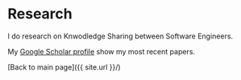 # Research


I do research on Knwodledge Sharing between Software Engineers.

My [Google Scholar profile](https://scholar.google.com.br/citations?user=R7hC3-wAAAAJ) show my most recent papers.


[Back to main page]({{ site.url }}/)

